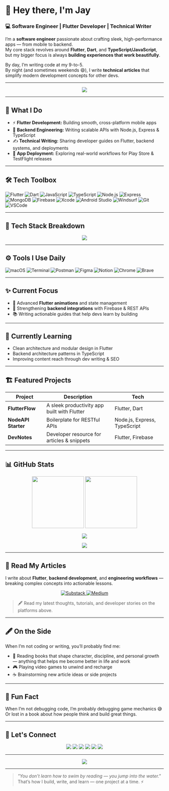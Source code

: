 # 👋 Hey there, I'm **Jay**

### 💻 Software Engineer | Flutter Developer | Technical Writer

I’m a **software engineer** passionate about crafting sleek, high-performance apps — from mobile to backend.  
My core stack revolves around **Flutter**, **Dart**, and **TypeScript/JavaScript**, but my bigger focus is always **building experiences that work beautifully**.

By day, I’m writing code at my 9-to-5.  
By night (and sometimes weekends 😄), I write **technical articles** that simplify modern development concepts for other devs.

---

<p align="center">
  <img src="https://github-profile-summary-cards.vercel.app/api/cards/profile-details?username=JaySyntax&theme=tokyonight" />
</p>

---

## 🧩 What I Do
- ⚡ **Flutter Development:** Building smooth, cross-platform mobile apps  
- 🧠 **Backend Engineering:** Writing scalable APIs with Node.js, Express & TypeScript  
- ✍️ **Technical Writing:** Sharing developer guides on Flutter, backend systems, and deployments  
- 🚀 **App Deployment:** Exploring real-world workflows for Play Store & TestFlight releases  

---

## 🛠️ Tech Toolbox

![Flutter](https://img.shields.io/badge/Flutter-02569B?logo=flutter&logoColor=white)
![Dart](https://img.shields.io/badge/Dart-0175C2?logo=dart&logoColor=white)
![JavaScript](https://img.shields.io/badge/JavaScript-F7DF1E?logo=javascript&logoColor=000)
![TypeScript](https://img.shields.io/badge/TypeScript-3178C6?logo=typescript&logoColor=fff)
![Node.js](https://img.shields.io/badge/Node.js-339933?logo=nodedotjs&logoColor=fff)
![Express](https://img.shields.io/badge/Express-000000?logo=express&logoColor=fff)
![MongoDB](https://img.shields.io/badge/MongoDB-47A248?logo=mongodb&logoColor=fff)
![Firebase](https://img.shields.io/badge/Firebase-FFCA28?logo=firebase&logoColor=000)
![Xcode](https://img.shields.io/badge/Xcode-147EFB?logo=xcode&logoColor=white)
![Android Studio](https://img.shields.io/badge/Android_Studio-3DDC84?logo=androidstudio&logoColor=white)
![Windsurf](https://img.shields.io/badge/Windsurf-0E9FFF?logo=visualstudiocode&logoColor=white)
![Git](https://img.shields.io/badge/Git-F05032?logo=git&logoColor=fff)
![VSCode](https://img.shields.io/badge/VSCode-007ACC?logo=visualstudiocode&logoColor=fff)

---

## 🥧 Tech Stack Breakdown

<p align="center">
  <img src="https://quickchart.io/chart?c=%7Btype%3A%27pie%27%2Cdata%3A%7Blabels%3A%5B%27Flutter%2FDart%27%2C%27Backend%20(Node.js)%27%2C%27JavaScript%2FTypeScript%27%2C%27Writing%20%26%20Docs%27%5D%2Cdatasets%3A%5B%7Bdata%3A%5B45%2C30%2C15%2C10%5D%2CbackgroundColor%3A%5B%27%2302569B%27%2C%27%23339933%27%2C%27%23F7DF1E%27%2C%27%23FF6719%27%5D%7D%5D%7D%2Coptions%3A%7Bplugins%3A%7Blegend%3A%7Blabels%3A%7Bcolor%3A%27white%27%2Cfont%3A%7Bsize%3A14%7D%7D%7D%7D%7D%7D&backgroundColor=transparent&width=400&height=400" />
</p>

---

## ⚙️ Tools I Use Daily

![macOS](https://img.shields.io/badge/macOS-000000?logo=apple&logoColor=white)
![Terminal](https://img.shields.io/badge/Terminal-4D4D4D?logo=gnu-bash&logoColor=white)
![Postman](https://img.shields.io/badge/Postman-FF6C37?logo=postman&logoColor=white)
![Figma](https://img.shields.io/badge/Figma-F24E1E?logo=figma&logoColor=white)
![Notion](https://img.shields.io/badge/Notion-000000?logo=notion&logoColor=white)
![Chrome](https://img.shields.io/badge/Chrome-4285F4?logo=google-chrome&logoColor=white)
![Brave](https://img.shields.io/badge/Brave-FB542B?logo=brave&logoColor=white)

---

## ✨ Current Focus
- 📱 Advanced **Flutter animations** and state management  
- 🧰 Strengthening **backend integrations** with Firebase & REST APIs  
- 📚 Writing actionable guides that help devs learn by building  

---

## 🌱 Currently Learning
- Clean architecture and modular design in Flutter  
- Backend architecture patterns in TypeScript  
- Improving content reach through dev writing & SEO  

---

## 🏗️ Featured Projects
| Project | Description | Tech |
|----------|--------------|------|
| **FlutterFlow** | A sleek productivity app built with Flutter | Flutter, Dart |
| **NodeAPI Starter** | Boilerplate for RESTful APIs | Node.js, Express, TypeScript |
| **DevNotes** | Developer resource for articles & snippets | Flutter, Firebase |

---

## 📊 GitHub Stats

<p align="center">
  <img src="https://github-readme-stats.vercel.app/api?username=JaySyntax&show_icons=true&theme=tokyonight" height="165"/>
  <img src="https://github-readme-stats.vercel.app/api/top-langs/?username=JaySyntax&layout=compact&theme=tokyonight" height="165"/>
</p>

<p align="center">
  <img src="https://streak-stats.demolab.com?user=JaySyntax&theme=tokyonight&hide_border=true" />
</p>

<p align="center">
  <img src="https://github-readme-activity-graph.vercel.app/graph?username=JaySyntax&theme=tokyo-night&hide_border=true" />
</p>

---

## 📰 Read My Articles

I write about **Flutter**, **backend development**, and **engineering workflows** — breaking complex concepts into actionable lessons.

<p align="center">
  <a href="https://jaytech.substack.com">
    <img src="https://img.shields.io/badge/Substack-FF6719?style=for-the-badge&logo=substack&logoColor=white" alt="Substack">
  </a>
  <a href="https://medium.com/@jaytech">
    <img src="https://img.shields.io/badge/Medium-000000?style=for-the-badge&logo=medium&logoColor=white" alt="Medium">
  </a>
</p>

> 🖋️ Read my latest thoughts, tutorials, and developer stories on the platforms above.
  
---

## 🖋️ On the Side
When I’m not coding or writing, you’ll probably find me:
- 📖 Reading books that shape character, discipline, and personal growth — anything that helps me become better in life and work
- 🎮 Playing video games to unwind and recharge
- ☕ Brainstorming new article ideas or side projects

---

## 💬 Fun Fact
When I’m not debugging code, I’m probably debugging game mechanics 😅  
Or lost in a book about how people think and build great things.  

---

## 🤝 Let's Connect

<p align="center">
  <a href="https://www.linkedin.com/in/iamjaycode/"><img src="https://img.shields.io/badge/LinkedIn-0A66C2?style=for-the-badge&logo=linkedin&logoColor=white"/></a>
  <a href="https://x.com/JycTheDev"><img src="https://img.shields.io/badge/Twitter-000000?style=for-the-badge&logo=x&logoColor=white"/></a>
  <a href="mailto:vsquare396@gmail.com"><img src="https://img.shields.io/badge/Email-D14836?style=for-the-badge&logo=gmail&logoColor=white"/></a>
  <a href="https://github.com/JaySyntax"><img src="https://img.shields.io/badge/Portfolio-24292E?style=for-the-badge&logo=github&logoColor=white"/></a>
  <a href="https://www.instagram.com/jayceethedev/"><img src="https://img.shields.io/badge/Instagram-E4405F?style=for-the-badge&logo=instagram&logoColor=white"/></a>
  <a href="https://www.tiktok.com/@jayc.dev"><img src="https://img.shields.io/badge/TikTok-000000?style=for-the-badge&logo=tiktok&logoColor=white"/></a>
</p>

---

<p align="center">
  <a href="https://www.buymeacoffee.com/jaycee"><img src="https://img.shields.io/badge/Buy_me_a_coffee-FFDD00?style=for-the-badge&logo=buy-me-a-coffee&logoColor=black" /></a>
</p>

---

> _"You don’t learn how to swim by reading — you jump into the water."_  
> That’s how I build, write, and learn — one project at a time. ⚡
